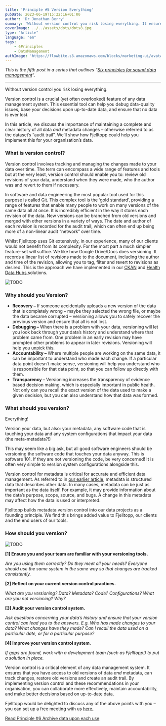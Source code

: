 ```yaml
---
title: 'Principle #5 Version Everything'
pubDate: 2023-06-19T15:22:16+01:00
author: 'Dr Jonathan Berry'
summary: 'Without version control you risk losing everything. It ensures you have access to old versions of data and metadata. '
coverImage: ../../assets/dots/dots8.jpg
type: "Article"
language: "en"
tags:
    - 6Principles
    - DataManagement
authImage: 'https://flowbite.s3.amazonaws.com/blocks/marketing-ui/avatars/bonnie-green.png'
---
```


*This is the fifth post in a series that outlines “[Six principles for sound data management](/six-principles-of-sound-data-management/)“.*

---

Without version control you risk losing everything.

Version control is a crucial (yet often overlooked) feature of any data management system. This essential tool can help you debug data-quality issues, base your decisions upon up-to-date data, and ensure that no data is ever lost.

In this article, we discuss the importance of maintaining a complete and clear history of all data *and* metadata changes – otherwise referred to as the dataset’s “audit trail”. We’ll show how Fjelltopp could help you implement this for your organisation’s data.

### What is version control?

Version control involves tracking and managing the changes made to your data over time. The term can encompass a wide range of features and tools but at the very least, version control should enable you to: review old revisions of your data, understand when they were made, who the author was and revert to them if necessary.

In software and data engineering the most popular tool used for this purpose is called [Git](https://git-scm.com/). This complex tool is the ‘gold standard’, providing a range of features that enable many people to work on many versions of the same data all at once. It is incredibly efficient in the way it stores each revision of the data. New versions can be branched from old versions and merged with other versions in a variety of ways. The date and author of each revision is recorded for the audit trail, which can often end up being more of a non-linear audit “network” over time.

Whilst Fjelltopp uses Git extensively, in our experience, many of our clients would not benefit from its complexity. For the most part a much simpler feature-set will suffice. We like how Google Drive/Docs does versioning. It records a linear list of revisions made to the document, including the author and time of the revision, allowing you to tag, filter and revert to revisions as desired. This is the approach we have implemented in our [CKAN](https://www.fjelltopp.org/service/ckan-support-service/) and [Health Data Hubs ](https://www.fjelltopp.org/service/data-hubs-for-health/)solutions.

<Image class="w-full md:float-right md:w-1/3 pb-5 pl-5" src="/fjelltopp-astro/src/assets/product/malawi-mock-up-1.png" alt="TODO"/>

### Why should you Version?

- **Recovery –** If someone accidentally uploads a new version of the data that is completely wrong – maybe they selected the wrong file, or maybe the data became corrupted – versioning allows you to safely recover the previous version and ensure that all is not lost.
- **Debugging –** When there is a problem with your data, versioning will let you look back through your data’s history and understand where that problem came from. One problem in an early revision may have prompted other problems to appear in later revisions. Versioning will help you unpick this.
- **Accountability –** Where multiple people are working on the same data, it can be important to understand who made each change. If a particular data point doesn’t make sense, versioning will help you understand who is responsible for that data point, so that you can follow up directly with them.
- **Transparency –** Versioning increases the transparency of evidence based decision making, which is especially important in public health. Not only can you recall the exact version of the data used to make a given decision, but you can also understand how that data was formed.

### What should you version?

Everything!

Version your data, but also: your metadata, any software code that is touching your data and any system configurations that impact your data (the meta-metadata?!)

This may seem like a big ask, but all good software engineers should be versioning the software code that touches your data anyway. This is software 101. If they are not versioning the code, be very concerned! It is often very simple to version system configurations alongside this.

Version control for metadata is critical for accurate and efficient data management. As referred to in [our earlier article](/data-management-principle-maintain-metadata/), metadata is structured data that describes other data. In many cases, metadata can be just as important as the data itself. For example, it may provide information about the data’s purpose, scope, source, and bugs. A change in this metadata may affect how the data is used or interpreted.

Fjelltopp builds metadata version control into our data projects as a founding principle. We find this brings added value to Fjelltopp, our clients and the end users of our tools.

### How should you version?

<Image class="h-100 w-full md:float-left md:w-1/4 py-5 pr-5 object-cover object-center" src="/fjelltopp-astro/src/assets/dots/dots2.jpg" alt="TODO"/>

**\[1\] Ensure you and your team are familiar with your versioning tools.**

*Are you using them correctly? Do they meet all your needs? Everyone should use the same system in the same way so that changes are tracked consistently.*

**\[2\] Reflect on your current version control practices.**

*What are you versioning? Data? Metadata? Code? Configurations? What are you not versioning? Why?*

**\[3\] Audit your version control system.**

*Ask questions concerning your data’s history and ensure that your version control can lead you to the answers. E.g. Who has made changes to your data? What changes have they made? Can I recall the data used on a particular date, or for a particular purpose?*

**\[4\] Improve your version control system.**

*If gaps are found, work with a development team (such as Fjelltopp!) to put a solution in place.*

Version control is a critical element of any data management system. It ensures that you have access to old versions of data *and* metadata, can track changes, restore old versions and create an audit trail. By implementing version control and these recommendations in your organisation, you can collaborate more effectively, maintain accountability, and make better decisions based on up-to-date data.

Fjelltopp would be delighted to discuss any of the above points with you – you can set up a free meeting with us [here. ](https://www.fjelltopp.org/contact/)

[Read Principle #6 Archive data upon each use](/data-management-principle-archive-data-upon-each-use)
